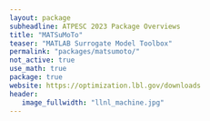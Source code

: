 ```yaml
---
layout: package
subheadline: ATPESC 2023 Package Overviews
title: "MATSuMoTo"
teaser: "MATLAB Surrogate Model Toolbox"
permalink: "packages/matsumoto/"
not_active: true
use_math: true
package: true
website: https://optimization.lbl.gov/downloads
header:
   image_fullwidth: "llnl_machine.jpg"
---
```

